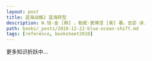 ```yaml
---
layout: post
title: 蓝海战略2 蓝海转型
description: W.钱·金 [韩] ，勒妮·莫博涅 [美] 著，吉宓 译.
path: books/_posts/2018-12-22-blue-ocean-shift.md
tags: [reference, booksheet2018]
---
```


更多知识折跃中...

